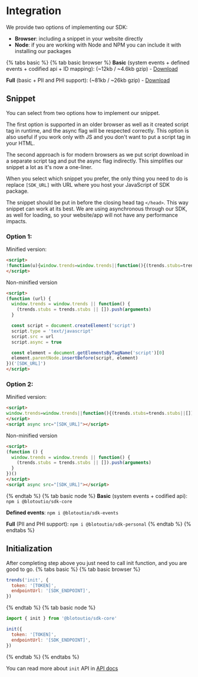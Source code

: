 # Integration

We provide two options of implementing our SDK:

- **Browser**: including a snippet in your website directly
- **Node**: if you are working with Node and NPM you can include it with installing our packages

{% tabs basic %}
{% tab basic browser %}
**Basic** (system events + defined events + codified api + ID mapping): (~12kb / ~4.6kb gzip) - [Download](https://unpkg.com/@blotoutio/sdk-browser/index.min.js)

**Full** (basic + PII and PHI support): (~81kb / ~26kb gzip) - [Download](https://unpkg.com/@blotoutio/sdk-browser/index.full.min.js)

## Snippet

You can select from two options how to implement our snippet.

The first option is supported in an older browser as well as it created script tag in runtime, and the async flag will be respected correctly. This option is also useful if you work only with JS and you don't want to put a script tag in your HTML.

The second approach is for modern browsers as we put script download in a separate script tag and put the async flag indirectly. This simplifies our snippet a lot as it's now a one-liner.

When you select which snippet you prefer, the only thing you need to do is replace `[SDK_URL]` with URL where you host your JavaScript of SDK package.

The snippet should be put in before the closing head tag `</head>`. This way snippet can work at its best. We are using asynchronous through our SDK, as well for loading, so your website/app will not have any performance impacts.

### Option 1:

Minified version:

```html
<script>
!function(u){window.trends=window.trends||function(){(trends.stubs=trends.stubs||[]).push(arguments)};const t=document.createElement("script");t.type="text/javascript",t.src=u,t.async=!0;const e=document.getElementsByTagName("script")[0];e.parentNode.insertBefore(t,e)}("[SDK_URL]");
</script>
```

Non-minified version

```html
<script>
(function (url) {
  window.trends = window.trends || function() {
    (trends.stubs = trends.stubs || []).push(arguments)
  }

  const script = document.createElement('script')
  script.type = 'text/javascript'
  script.src = url
  script.async = true

  const element = document.getElementsByTagName('script')[0]
  element.parentNode.insertBefore(script, element)
})('[SDK_URL]')
</script>
```

### Option 2:

Minified version:

```html
<script>
window.trends=window.trends||function(){(trends.stubs=trends.stubs||[]).push(arguments)};
</script>
<script async src="[SDK_URL]"></script>
```

Non-minified version

```html
<script>
(function () {
  window.trends = window.trends || function() {
    (trends.stubs = trends.stubs || []).push(arguments)
  }
})()
</script>
<script async src="[SDK_URL]"></script>
```

{% endtab %}
{% tab basic node %}
**Basic** (system events + codified api): `npm i @blotoutio/sdk-core`

**Defined events**: `npm i @blotoutio/sdk-events`

**Full** (PII and PHI support): `npm i @blotoutio/sdk-personal`
{% endtab %}
{% endtabs %}

## Initialization

After completing step above you just need to call init function, and you are good to go.
{% tabs basic %}
{% tab basic browser %}

```js
trends('init', {
  token: '[TOKEN]',
  endpointUrl: '[SDK_ENDPOINT]',
})
```

{% endtab %}
{% tab basic node %}

```js
import { init } from '@blotoutio/sdk-core'

init({
  token: '[TOKEN]',
  endpointUrl: '[SDK_ENDPOINT]',
})
```

{% endtab %}
{% endtabs %}

You can read more about `init` API in [API docs](basic_apis.md#init)
